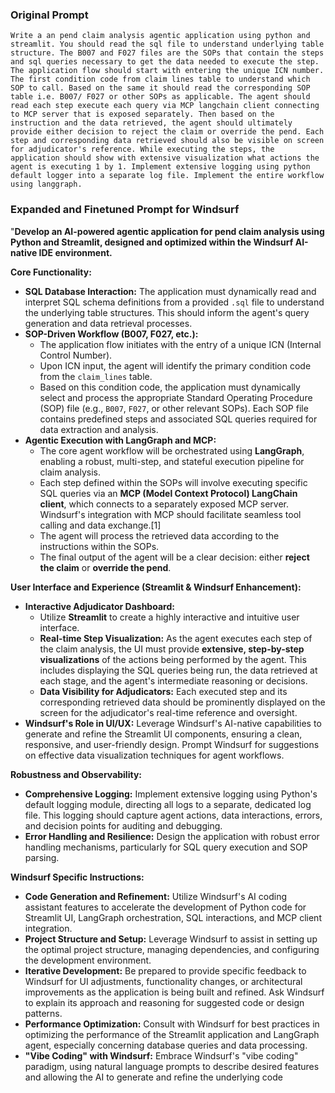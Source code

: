 

### Original Prompt

```
Write a an pend claim analysis agentic application using python and streamlit. You should read the sql file to understand underlying table structure. The B007 and F027 files are the SOPs that contain the steps and sql queries necessary to get the data needed to execute the step. The application flow should start with entering the unique ICN number. The first condition code from claim lines table to understand which SOP to call. Based on the same it should read the corresponding SOP table i.e. B007/ F027 or other SOPs as applicable. The agent should read each step execute each query via MCP langchain client connecting to MCP server that is exposed separately. Then based on the instruction and the data retrieved, the agent should ultimately provide either decision to reject the claim or override the pend. Each step and corresponding data retrieved should also be visible on screen for adjudicator's reference. While executing the steps, the application should show with extensive visualization what actions the agent is executing 1 by 1. Implement extensive logging using python default logger into a separate log file. Implement the entire workflow using langgraph.
```

### Expanded and Finetuned Prompt for Windsurf

"**Develop an AI-powered agentic application for pend claim analysis using Python and Streamlit, designed and optimized within the Windsurf AI-native IDE environment.**

**Core Functionality:**

*   **SQL Database Interaction:** The application must dynamically read and interpret SQL schema definitions from a provided `.sql` file to understand the underlying table structures. This should inform the agent's query generation and data retrieval processes.
*   **SOP-Driven Workflow (B007, F027, etc.):**
    *   The application flow initiates with the entry of a unique ICN (Internal Control Number).
    *   Upon ICN input, the agent will identify the primary condition code from the `claim_lines` table.
    *   Based on this condition code, the application must dynamically select and process the appropriate Standard Operating Procedure (SOP) file (e.g., `B007`, `F027`, or other relevant SOPs). Each SOP file contains predefined steps and associated SQL queries required for data extraction and analysis.
*   **Agentic Execution with LangGraph and MCP:**
    *   The core agent workflow will be orchestrated using **LangGraph**, enabling a robust, multi-step, and stateful execution pipeline for claim analysis.
    *   Each step defined within the SOPs will involve executing specific SQL queries via an **MCP (Model Context Protocol) LangChain client**, which connects to a separately exposed MCP server. Windsurf's integration with MCP should facilitate seamless tool calling and data exchange.[1]
    *   The agent will process the retrieved data according to the instructions within the SOPs.
    *   The final output of the agent will be a clear decision: either **reject the claim** or **override the pend**.

**User Interface and Experience (Streamlit & Windsurf Enhancement):**

*   **Interactive Adjudicator Dashboard:**
    *   Utilize **Streamlit** to create a highly interactive and intuitive user interface.
    *   **Real-time Step Visualization:** As the agent executes each step of the claim analysis, the UI must provide **extensive, step-by-step visualizations** of the actions being performed by the agent. This includes displaying the SQL queries being run, the data retrieved at each stage, and the agent's intermediate reasoning or decisions.
    *   **Data Visibility for Adjudicators:** Each executed step and its corresponding retrieved data should be prominently displayed on the screen for the adjudicator's real-time reference and oversight.
*   **Windsurf's Role in UI/UX:** Leverage Windsurf's AI-native capabilities to generate and refine the Streamlit UI components, ensuring a clean, responsive, and user-friendly design. Prompt Windsurf for suggestions on effective data visualization techniques for agent workflows.

**Robustness and Observability:**

*   **Comprehensive Logging:** Implement extensive logging using Python's default logging module, directing all logs to a separate, dedicated log file. This logging should capture agent actions, data interactions, errors, and decision points for auditing and debugging.
*   **Error Handling and Resilience:** Design the application with robust error handling mechanisms, particularly for SQL query execution and SOP parsing.

**Windsurf Specific Instructions:**

*   **Code Generation and Refinement:** Utilize Windsurf's AI coding assistant features to accelerate the development of Python code for Streamlit UI, LangGraph orchestration, SQL interactions, and MCP client integration.
*   **Project Structure and Setup:** Leverage Windsurf to assist in setting up the optimal project structure, managing dependencies, and configuring the development environment.
*   **Iterative Development:** Be prepared to provide specific feedback to Windsurf for UI adjustments, functionality changes, or architectural improvements as the application is being built and refined. Ask Windsurf to explain its approach and reasoning for suggested code or design patterns.
*   **Performance Optimization:** Consult with Windsurf for best practices in optimizing the performance of the Streamlit application and LangGraph agent, especially concerning database queries and data processing.
*   **"Vibe Coding" with Windsurf:** Embrace Windsurf's "vibe coding" paradigm, using natural language prompts to describe desired features and allowing the AI to generate and refine the underlying code
